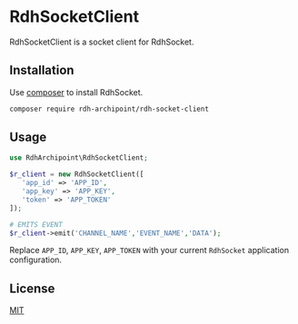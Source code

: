 # RdhSocketClient

RdhSocketClient is a socket client for RdhSocket.

## Installation

Use [composer](https://getcomposer.org/download/) to install RdhSocket.

```bash
composer require rdh-archipoint/rdh-socket-client
```

## Usage

```php
use RdhArchipoint\RdhSocketClient;

$r_client = new RdhSocketClient([
   'app_id' => 'APP_ID',
   'app_key' => 'APP_KEY',
   'token' => 'APP_TOKEN'
]);

# EMITS EVENT
$r_client->emit('CHANNEL_NAME','EVENT_NAME','DATA');

```

Replace `APP_ID`, `APP_KEY`, `APP_TOKEN` with your current `RdhSocket` application configuration.

## License

[MIT](https://choosealicense.com/licenses/mit/)